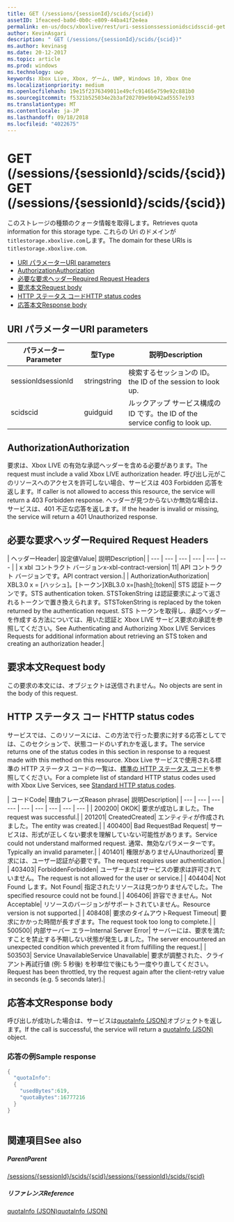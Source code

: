 ```yaml
---
title: GET (/sessions/{sessionId}/scids/{scid})
assetID: 1feaceed-ba0d-0b0c-e809-44ba41f2e4ea
permalink: en-us/docs/xboxlive/rest/uri-sessionssessionidscidsscid-get.html
author: KevinAsgari
description: " GET (/sessions/{sessionId}/scids/{scid})"
ms.author: kevinasg
ms.date: 20-12-2017
ms.topic: article
ms.prod: windows
ms.technology: uwp
keywords: Xbox Live, Xbox, ゲーム, UWP, Windows 10, Xbox One
ms.localizationpriority: medium
ms.openlocfilehash: 19e15f2376349011e49cfc91465e759e92c881b0
ms.sourcegitcommit: f5321b525034e2b3af202709e9b942ad5557e193
ms.translationtype: MT
ms.contentlocale: ja-JP
ms.lasthandoff: 09/18/2018
ms.locfileid: "4022675"
---
```

# <a name="get-sessionssessionidscidsscid"></a><span data-ttu-id="97dfd-104">GET (/sessions/{sessionId}/scids/{scid})</span><span class="sxs-lookup"><span data-stu-id="97dfd-104">GET (/sessions/{sessionId}/scids/{scid})</span></span>
<span data-ttu-id="97dfd-105">このストレージの種類のクォータ情報を取得します。</span><span class="sxs-lookup"><span data-stu-id="97dfd-105">Retrieves quota information for this storage type.</span></span> <span data-ttu-id="97dfd-106">これらの Uri のドメインが`titlestorage.xboxlive.com`します。</span><span class="sxs-lookup"><span data-stu-id="97dfd-106">The domain for these URIs is `titlestorage.xboxlive.com`.</span></span>
 
  * [<span data-ttu-id="97dfd-107">URI パラメーター</span><span class="sxs-lookup"><span data-stu-id="97dfd-107">URI parameters</span></span>](#ID4EX)
  * [<span data-ttu-id="97dfd-108">Authorization</span><span class="sxs-lookup"><span data-stu-id="97dfd-108">Authorization</span></span>](#ID4ECB)
  * [<span data-ttu-id="97dfd-109">必要な要求ヘッダー</span><span class="sxs-lookup"><span data-stu-id="97dfd-109">Required Request Headers</span></span>](#ID4ENB)
  * [<span data-ttu-id="97dfd-110">要求本文</span><span class="sxs-lookup"><span data-stu-id="97dfd-110">Request body</span></span>](#ID4EWC)
  * [<span data-ttu-id="97dfd-111">HTTP ステータス コード</span><span class="sxs-lookup"><span data-stu-id="97dfd-111">HTTP status codes</span></span>](#ID4EBD)
  * [<span data-ttu-id="97dfd-112">応答本文</span><span class="sxs-lookup"><span data-stu-id="97dfd-112">Response body</span></span>](#ID4E2H)
 
<a id="ID4EX"></a>

 
## <a name="uri-parameters"></a><span data-ttu-id="97dfd-113">URI パラメーター</span><span class="sxs-lookup"><span data-stu-id="97dfd-113">URI parameters</span></span>
 
| <span data-ttu-id="97dfd-114">パラメーター</span><span class="sxs-lookup"><span data-stu-id="97dfd-114">Parameter</span></span>| <span data-ttu-id="97dfd-115">型</span><span class="sxs-lookup"><span data-stu-id="97dfd-115">Type</span></span>| <span data-ttu-id="97dfd-116">説明</span><span class="sxs-lookup"><span data-stu-id="97dfd-116">Description</span></span>| 
| --- | --- | --- | 
| <span data-ttu-id="97dfd-117">sessionId</span><span class="sxs-lookup"><span data-stu-id="97dfd-117">sessionId</span></span>| <span data-ttu-id="97dfd-118">string</span><span class="sxs-lookup"><span data-stu-id="97dfd-118">string</span></span>| <span data-ttu-id="97dfd-119">検索するセッションの ID。</span><span class="sxs-lookup"><span data-stu-id="97dfd-119">the ID of the session to look up.</span></span>| 
| <span data-ttu-id="97dfd-120">scid</span><span class="sxs-lookup"><span data-stu-id="97dfd-120">scid</span></span>| <span data-ttu-id="97dfd-121">guid</span><span class="sxs-lookup"><span data-stu-id="97dfd-121">guid</span></span>| <span data-ttu-id="97dfd-122">ルックアップ サービス構成の ID です。</span><span class="sxs-lookup"><span data-stu-id="97dfd-122">the ID of the service config to look up.</span></span>| 
  
<a id="ID4ECB"></a>

 
## <a name="authorization"></a><span data-ttu-id="97dfd-123">Authorization</span><span class="sxs-lookup"><span data-stu-id="97dfd-123">Authorization</span></span>
 
<span data-ttu-id="97dfd-124">要求は、Xbox LIVE の有効な承認ヘッダーを含める必要があります。</span><span class="sxs-lookup"><span data-stu-id="97dfd-124">The request must include a valid Xbox LIVE authorization header.</span></span> <span data-ttu-id="97dfd-125">呼び出し元がこのリソースへのアクセスを許可しない場合、サービスは 403 Forbidden 応答を返します。</span><span class="sxs-lookup"><span data-stu-id="97dfd-125">If caller is not allowed to access this resource, the service will return a 403 Forbidden response.</span></span> <span data-ttu-id="97dfd-126">ヘッダーが見つからないか無効な場合は、サービスは、401 不正な応答を返します。</span><span class="sxs-lookup"><span data-stu-id="97dfd-126">If the header is invalid or missing, the service will return a 401 Unauthorized response.</span></span> 
  
<a id="ID4ENB"></a>

 
## <a name="required-request-headers"></a><span data-ttu-id="97dfd-127">必要な要求ヘッダー</span><span class="sxs-lookup"><span data-stu-id="97dfd-127">Required Request Headers</span></span>
 
| <span data-ttu-id="97dfd-128">ヘッダー</span><span class="sxs-lookup"><span data-stu-id="97dfd-128">Header</span></span>| <span data-ttu-id="97dfd-129">設定値</span><span class="sxs-lookup"><span data-stu-id="97dfd-129">Value</span></span>| <span data-ttu-id="97dfd-130">説明</span><span class="sxs-lookup"><span data-stu-id="97dfd-130">Description</span></span>| 
| --- | --- | --- | --- | --- | --- | 
| <span data-ttu-id="97dfd-131">x xbl コントラクト バージョン</span><span class="sxs-lookup"><span data-stu-id="97dfd-131">x-xbl-contract-version</span></span>| <span data-ttu-id="97dfd-132">1</span><span class="sxs-lookup"><span data-stu-id="97dfd-132">1</span></span>| <span data-ttu-id="97dfd-133">API コントラクト バージョンです。</span><span class="sxs-lookup"><span data-stu-id="97dfd-133">API contract version.</span></span>| 
| <span data-ttu-id="97dfd-134">Authorization</span><span class="sxs-lookup"><span data-stu-id="97dfd-134">Authorization</span></span>| <span data-ttu-id="97dfd-135">XBL3.0 x = [ハッシュ]。[トークン]</span><span class="sxs-lookup"><span data-stu-id="97dfd-135">XBL3.0 x=[hash];[token]</span></span>| <span data-ttu-id="97dfd-136">STS 認証トークンです。</span><span class="sxs-lookup"><span data-stu-id="97dfd-136">STS authentication token.</span></span> <span data-ttu-id="97dfd-137">STSTokenString は認証要求によって返されるトークンで置き換えられます。</span><span class="sxs-lookup"><span data-stu-id="97dfd-137">STSTokenString is replaced by the token returned by the authentication request.</span></span> <span data-ttu-id="97dfd-138">STS トークンを取得し、承認ヘッダーを作成する方法については、用いた認証と Xbox LIVE サービス要求の承認を参照してください。</span><span class="sxs-lookup"><span data-stu-id="97dfd-138">See Authenticating and Authorizing Xbox LIVE Services Requests for additional information about retrieving an STS token and creating an authorization header.</span></span>| 
  
<a id="ID4EWC"></a>

 
## <a name="request-body"></a><span data-ttu-id="97dfd-139">要求本文</span><span class="sxs-lookup"><span data-stu-id="97dfd-139">Request body</span></span>
 
<span data-ttu-id="97dfd-140">この要求の本文には、オブジェクトは送信されません。</span><span class="sxs-lookup"><span data-stu-id="97dfd-140">No objects are sent in the body of this request.</span></span>
  
<a id="ID4EBD"></a>

 
## <a name="http-status-codes"></a><span data-ttu-id="97dfd-141">HTTP ステータス コード</span><span class="sxs-lookup"><span data-stu-id="97dfd-141">HTTP status codes</span></span>
 
<span data-ttu-id="97dfd-142">サービスでは、このリソースには、この方法で行った要求に対する応答としてでは、このセクションで、状態コードのいずれかを返します。</span><span class="sxs-lookup"><span data-stu-id="97dfd-142">The service returns one of the status codes in this section in response to a request made with this method on this resource.</span></span> <span data-ttu-id="97dfd-143">Xbox Live サービスで使用される標準の HTTP ステータス コードの一覧は、[標準の HTTP ステータス コード](../../additional/httpstatuscodes.md)を参照してください。</span><span class="sxs-lookup"><span data-stu-id="97dfd-143">For a complete list of standard HTTP status codes used with Xbox Live Services, see [Standard HTTP status codes](../../additional/httpstatuscodes.md).</span></span>
 
| <span data-ttu-id="97dfd-144">コード</span><span class="sxs-lookup"><span data-stu-id="97dfd-144">Code</span></span>| <span data-ttu-id="97dfd-145">理由フレーズ</span><span class="sxs-lookup"><span data-stu-id="97dfd-145">Reason phrase</span></span>| <span data-ttu-id="97dfd-146">説明</span><span class="sxs-lookup"><span data-stu-id="97dfd-146">Description</span></span>| 
| --- | --- | --- | --- | --- | --- | --- | --- | --- | 
| <span data-ttu-id="97dfd-147">200</span><span class="sxs-lookup"><span data-stu-id="97dfd-147">200</span></span>| <span data-ttu-id="97dfd-148">OK</span><span class="sxs-lookup"><span data-stu-id="97dfd-148">OK</span></span>| <span data-ttu-id="97dfd-149">要求が成功しました。</span><span class="sxs-lookup"><span data-stu-id="97dfd-149">The request was successful.</span></span>| 
| <span data-ttu-id="97dfd-150">201</span><span class="sxs-lookup"><span data-stu-id="97dfd-150">201</span></span>| <span data-ttu-id="97dfd-151">Created</span><span class="sxs-lookup"><span data-stu-id="97dfd-151">Created</span></span>| <span data-ttu-id="97dfd-152">エンティティが作成されました。</span><span class="sxs-lookup"><span data-stu-id="97dfd-152">The entity was created.</span></span>| 
| <span data-ttu-id="97dfd-153">400</span><span class="sxs-lookup"><span data-stu-id="97dfd-153">400</span></span>| <span data-ttu-id="97dfd-154">Bad Request</span><span class="sxs-lookup"><span data-stu-id="97dfd-154">Bad Request</span></span>| <span data-ttu-id="97dfd-155">サービスは、形式が正しくない要求を理解していない可能性があります。</span><span class="sxs-lookup"><span data-stu-id="97dfd-155">Service could not understand malformed request.</span></span> <span data-ttu-id="97dfd-156">通常、無効なパラメーターです。</span><span class="sxs-lookup"><span data-stu-id="97dfd-156">Typically an invalid parameter.</span></span>| 
| <span data-ttu-id="97dfd-157">401</span><span class="sxs-lookup"><span data-stu-id="97dfd-157">401</span></span>| <span data-ttu-id="97dfd-158">権限がありません</span><span class="sxs-lookup"><span data-stu-id="97dfd-158">Unauthorized</span></span>| <span data-ttu-id="97dfd-159">要求には、ユーザー認証が必要です。</span><span class="sxs-lookup"><span data-stu-id="97dfd-159">The request requires user authentication.</span></span>| 
| <span data-ttu-id="97dfd-160">403</span><span class="sxs-lookup"><span data-stu-id="97dfd-160">403</span></span>| <span data-ttu-id="97dfd-161">Forbidden</span><span class="sxs-lookup"><span data-stu-id="97dfd-161">Forbidden</span></span>| <span data-ttu-id="97dfd-162">ユーザーまたはサービスの要求は許可されていません。</span><span class="sxs-lookup"><span data-stu-id="97dfd-162">The request is not allowed for the user or service.</span></span>| 
| <span data-ttu-id="97dfd-163">404</span><span class="sxs-lookup"><span data-stu-id="97dfd-163">404</span></span>| <span data-ttu-id="97dfd-164">Not Found します。</span><span class="sxs-lookup"><span data-stu-id="97dfd-164">Not Found</span></span>| <span data-ttu-id="97dfd-165">指定されたリソースは見つかりませんでした。</span><span class="sxs-lookup"><span data-stu-id="97dfd-165">The specified resource could not be found.</span></span>| 
| <span data-ttu-id="97dfd-166">406</span><span class="sxs-lookup"><span data-stu-id="97dfd-166">406</span></span>| <span data-ttu-id="97dfd-167">許容できません。</span><span class="sxs-lookup"><span data-stu-id="97dfd-167">Not Acceptable</span></span>| <span data-ttu-id="97dfd-168">リソースのバージョンがサポートされていません。</span><span class="sxs-lookup"><span data-stu-id="97dfd-168">Resource version is not supported.</span></span>| 
| <span data-ttu-id="97dfd-169">408</span><span class="sxs-lookup"><span data-stu-id="97dfd-169">408</span></span>| <span data-ttu-id="97dfd-170">要求のタイムアウト</span><span class="sxs-lookup"><span data-stu-id="97dfd-170">Request Timeout</span></span>| <span data-ttu-id="97dfd-171">要求にかかった時間が長すぎます。</span><span class="sxs-lookup"><span data-stu-id="97dfd-171">The request took too long to complete.</span></span>| 
| <span data-ttu-id="97dfd-172">500</span><span class="sxs-lookup"><span data-stu-id="97dfd-172">500</span></span>| <span data-ttu-id="97dfd-173">内部サーバー エラー</span><span class="sxs-lookup"><span data-stu-id="97dfd-173">Internal Server Error</span></span>| <span data-ttu-id="97dfd-174">サーバーには、要求を満たすことを禁止する予期しない状態が発生しました。</span><span class="sxs-lookup"><span data-stu-id="97dfd-174">The server encountered an unexpected condition which prevented it from fulfilling the request.</span></span>| 
| <span data-ttu-id="97dfd-175">503</span><span class="sxs-lookup"><span data-stu-id="97dfd-175">503</span></span>| <span data-ttu-id="97dfd-176">Service Unavailable</span><span class="sxs-lookup"><span data-stu-id="97dfd-176">Service Unavailable</span></span>| <span data-ttu-id="97dfd-177">要求が調整された、クライアント再試行値 (例: 5 秒後) を秒単位で後にもう一度やり直してください。</span><span class="sxs-lookup"><span data-stu-id="97dfd-177">Request has been throttled, try the request again after the client-retry value in seconds (e.g. 5 seconds later).</span></span>| 
  
<a id="ID4E2H"></a>

 
## <a name="response-body"></a><span data-ttu-id="97dfd-178">応答本文</span><span class="sxs-lookup"><span data-stu-id="97dfd-178">Response body</span></span>
 
<span data-ttu-id="97dfd-179">呼び出しが成功した場合は、サービスは[quotaInfo (JSON)](../../json/json-quota.md)オブジェクトを返します。</span><span class="sxs-lookup"><span data-stu-id="97dfd-179">If the call is successful, the service will return a [quotaInfo (JSON)](../../json/json-quota.md) object.</span></span> 
 
<a id="ID4EKAAC"></a>

 
### <a name="sample-response"></a><span data-ttu-id="97dfd-180">応答の例</span><span class="sxs-lookup"><span data-stu-id="97dfd-180">Sample response</span></span>
 

```cpp
{
  "quotaInfo":
  {
    "usedBytes":619,
    "quotaBytes":16777216
  }
}
         
```

   
<a id="ID4EWAAC"></a>

 
## <a name="see-also"></a><span data-ttu-id="97dfd-181">関連項目</span><span class="sxs-lookup"><span data-stu-id="97dfd-181">See also</span></span>
 
<a id="ID4EYAAC"></a>

 
##### <a name="parent"></a><span data-ttu-id="97dfd-182">Parent</span><span class="sxs-lookup"><span data-stu-id="97dfd-182">Parent</span></span> 

[<span data-ttu-id="97dfd-183">/sessions/{sessionId}/scids/{scid}</span><span class="sxs-lookup"><span data-stu-id="97dfd-183">/sessions/{sessionId}/scids/{scid}</span></span>](uri-sessionssessionidscidsscid.md)

  
<a id="ID4ECBAC"></a>

 
##### <a name="reference"></a><span data-ttu-id="97dfd-184">リファレンス</span><span class="sxs-lookup"><span data-stu-id="97dfd-184">Reference</span></span> 

[<span data-ttu-id="97dfd-185">quotaInfo (JSON)</span><span class="sxs-lookup"><span data-stu-id="97dfd-185">quotaInfo (JSON)</span></span>](../../json/json-quota.md)

   